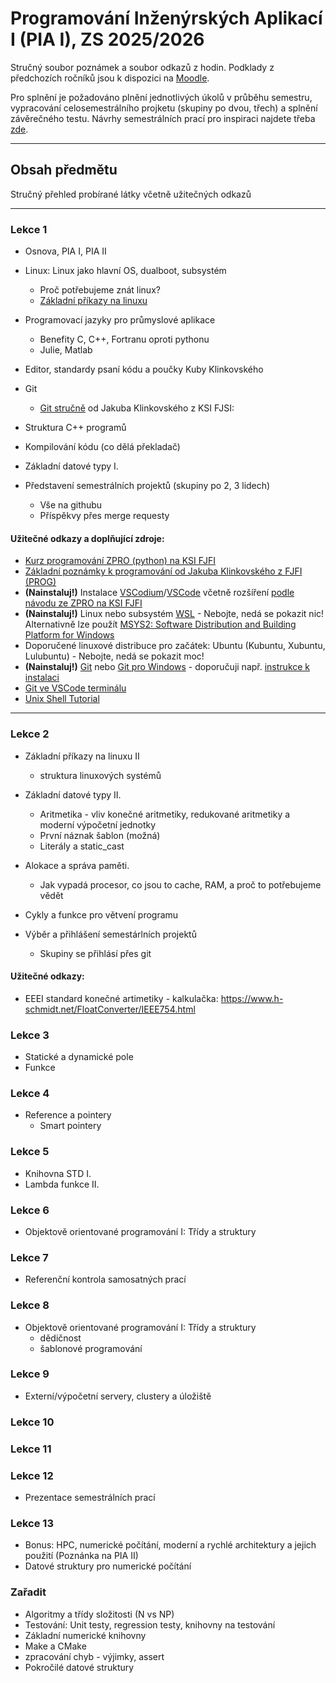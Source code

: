 # Programování Inženýrských Aplikací I (PIA I), ZS 2025/2026

Stručný soubor poznámek a soubor odkazů z hodin.
Podklady z předchozích ročníků jsou k dispozici na [Moodle](https://moodle-vyuka.cvut.cz/course/view.php?id=14467).

Pro splnění je požadováno plnění jednotlivých úkolů v průběhu semestru, vypracování celosemestrálního projketu (skupiny po dvou, třech) a splnění závěrečného testu.
Návrhy semestrálních prací pro inspiraci najdete třeba [zde](https://github.com/tomashalada/pia1).

---

## Obsah předmětu

Stručný přehled probírané látky včetně užitečných odkazů

---

### Lekce 1

- Osnova, PIA I, PIA II

- Linux: Linux jako hlavní OS, dualboot, subsystém
   - Proč potřebujeme znát linux?
   - [Základní příkazy na linuxu](https://swcarpentry.github.io/shell-novice/)

- Programovací jazyky pro průmyslové aplikace
   - Benefity C, C++, Fortranu oproti pythonu
   - Julie, Matlab

- Editor, standardy psaní kódu a poučky Kuby Klinkovského

- Git
   - [Git stručně](https://jlk.fjfi.cvut.cz/teaching/PROP_2024/git.html) od Jakuba Klinkovského z KSI FJSI:

- Struktura C++ programů
- Kompilování kódu (co dělá překladač)

- Základní datové typy I.

- Představení semestrálních projektů (skupiny po 2, 3 lidech)
   - Vše na githubu
   - Příspěkvy přes merge requesty

#### Užitečné odkazy a doplňující zdroje:

- [Kurz programování ZPRO (python) na KSI FJFI](https://gitlab.fjfi.cvut.cz/ksi/zpro-2024-public)
- [Základní poznámky k programování od Jakuba Klinkovského z FJFI (PROG)](https://jlk.fjfi.cvut.cz/teaching/PROP_2023.html)
- __(Nainstaluj!)__ Instalace [VSCodium](https://vscodium.com/)/[VSCode](https://code.visualstudio.com/) včetně rozšíření [podle návodu ze ZPRO na KSI FJFI](https://gitlab.fjfi.cvut.cz/ksi/zpro-2024-public/-/blob/main/10%20VSCodium.ipynb?ref_type=heads)
- __(Nainstaluj!)__ Linux nebo subsystém [WSL](https://learn.microsoft.com/en-us/windows/wsl/install) - Nebojte, nedá se pokazit nic! Alternativně lze použít [MSYS2: Software Distribution and Building Platform for Windows](https://www.msys2.org/)
- Doporučené linuxové distribuce pro začátek: Ubuntu (Kubuntu, Xubuntu, Lulubuntu) - Nebojte, nedá se pokazit moc!
- __(Nainstaluj!)__ [Git](https://git-scm.com/) nebo [Git pro Windows](https://gitforwindows.org/) - doporučuji např. [instrukce k instalaci](https://carpentries.github.io/workshop-template/install_instructions/#shell)
- [Git ve VSCode terminálu](https://code.visualstudio.com/docs/sourcecontrol/intro-to-git#_using-git-in-the-builtin-terminal)
- [Unix Shell Tutorial](https://swcarpentry.github.io/shell-novice/)

---

### Lekce 2

- Základní příkazy na linuxu II
   - struktura linuxových systémů

- Základní datové typy II.
   - Aritmetika - vliv konečné aritmetiky, redukované aritmetiky a moderní výpočetní jednotky
   - První náznak šablon (možná)
   - Literály a static_cast

- Alokace a správa paměti.
   - Jak vypadá procesor, co jsou to cache, RAM, a proč to potřebujeme vědět

- Cykly a funkce pro větvení programu

- Výběr a přihlášení semestárlních projektů
   - Skupiny se přihlásí přes git

#### Užitečné odkazy:
- EEEI standard konečné artimetiky - kalkulačka: https://www.h-schmidt.net/FloatConverter/IEEE754.html

### Lekce 3

- Statické a dynamické pole
- Funkce

### Lekce 4

- Reference a pointery
   - Smart pointery

### Lekce 5

- Knihovna STD I.
- Lambda funkce II.

### Lekce 6

- Objektově orientované programování I: Třídy a struktury

### Lekce 7

- Referenční kontrola samosatných prací

### Lekce 8

- Objektově orientované programování I: Třídy a struktury
   - dědičnost
   - šablonové programování

### Lekce 9

- Externí/výpočetní servery, clustery a úložiště


### Lekce 10


### Lekce 11


### Lekce 12

- Prezentace semestrálních prací

### Lekce 13

- Bonus: HPC, numerické počítání, moderní a rychlé architektury a jejich použití
  (Poznánka na PIA II)
- Datové struktury pro numerické počítání

### Zařadit

- Algoritmy a třídy složitosti (N vs NP)
- Testování: Unit testy, regression testy, knihovny na testování
- Základní numerické knihovny
- Make a CMake
- zpracování chyb - výjimky, assert
- Pokročilé datové struktury
